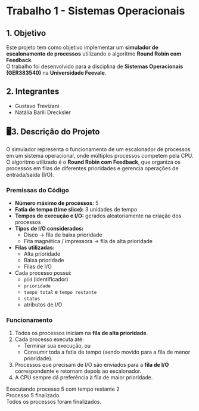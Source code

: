 # Trabalho 1 - Sistemas Operacionais

## 1. Objetivo
Este projeto tem como objetivo implementar um **simulador de escalonamento de processos** utilizando o algoritmo **Round Robin com Feedback**.  
O trabalho foi desenvolvido para a disciplina de **Sistemas Operacionais (GER383540)** na **Universidade Feevale**.

## 2. Integrantes
- Gustavo Trevizani  
- Natália Barili Drecksler

## 🖥3. Descrição do Projeto
O simulador representa o funcionamento de um escalonador de processos em um sistema operacional, onde múltiplos processos competem pela CPU.  
O algoritmo utilizado é o **Round Robin com Feedback**, que organiza os processos em filas de diferentes prioridades e gerencia operações de entrada/saída (I/O).

### Premissas do Código
- **Número máximo de processos:** 5  
- **Fatia de tempo (time slice):** 3 unidades de tempo  
- **Tempos de execução e I/O:** gerados aleatoriamente na criação dos processos  
- **Tipos de I/O considerados:**
  - Disco → fila de baixa prioridade  
  - Fita magnética / impressora → fila de alta prioridade  
- **Filas utilizadas:**
  - Alta prioridade  
  - Baixa prioridade  
  - Filas de I/O  
- Cada processo possui:
  - `pid` (identificador)  
  - `prioridade`  
  - `tempo total` e `tempo restante`  
  - `status`  
  - atributos de I/O  

### Funcionamento
1. Todos os processos iniciam na **fila de alta prioridade**.  
2. Cada processo executa até:
   - Terminar sua execução, ou  
   - Consumir toda a fatia de tempo (sendo movido para a fila de menor prioridade).  
3. Processos que precisam de I/O são enviados para a **fila de I/O** correspondente e retornam depois ao escalonador.  
4. A CPU sempre dá preferência à fila de maior prioridade.  


Executando processo 5 com tempo restante 2  
Processo 5 finalizado.  
Todos os processos foram finalizados.  
